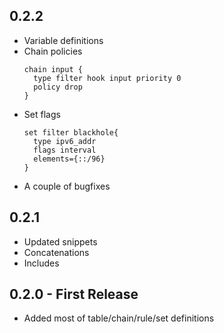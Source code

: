 ## 0.2.2
*   Variable definitions
*   Chain policies
    ```nftables
    chain input {
      type filter hook input priority 0
      policy drop
    }
    ```
*   Set flags
    ```nftables
    set filter blackhole{
      type ipv6_addr
      flags interval
      elements={::/96}
    }
*   A couple of bugfixes


## 0.2.1
*   Updated snippets
*   Concatenations
*   Includes

## 0.2.0 - First Release
*   Added most of table/chain/rule/set definitions

